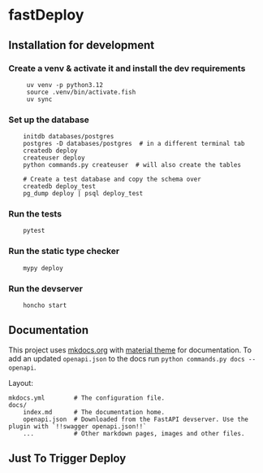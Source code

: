 # fastDeploy

## Installation for development

### Create a venv & activate it and install the dev requirements
```shell
     uv venv -p python3.12
     source .venv/bin/activate.fish
     uv sync
```

### Set up the database
```shell
    initdb databases/postgres
    postgres -D databases/postgres  # in a different terminal tab
    createdb deploy
    createuser deploy
    python commands.py createuser  # will also create the tables

    # Create a test database and copy the schema over
    createdb deploy_test
    pg_dump deploy | psql deploy_test
```

### Run the tests
```shell
    pytest
```

### Run the static type checker
```shell
    mypy deploy
```

### Run the devserver
```shell
    honcho start
```

## Documentation

This project uses [mkdocs.org](https://www.mkdocs.org) with [material theme](https://squidfunk.github.io/mkdocs-material/) for documentation.
To add an updated `openapi.json` to the docs run `python commands.py docs --openapi`.

Layout:

    mkdocs.yml        # The configuration file.
    docs/
        index.md      # The documentation home.
        openapi.json  # Downloaded from the FastAPI devserver. Use the plugin with `!!swagger openapi.json!!`
        ...           # Other markdown pages, images and other files.

## Just To Trigger Deploy
